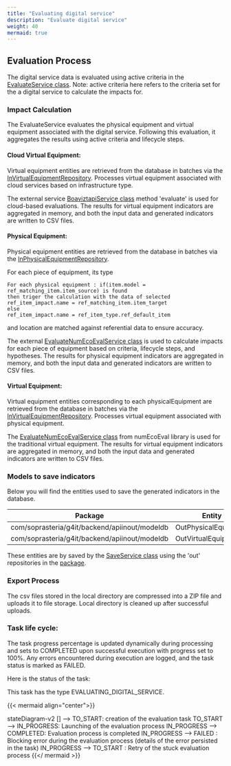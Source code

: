 ```yaml
---
title: "Evaluating digital service"
description: "Evaluate digital service"
weight: 40
mermaid: true
---
```


## Evaluation Process

The digital service data is evaluated using active criteria in
the [EvaluateService class](https://github.com/G4ITTeam/g4it/blob/main/services/backend/src/main/java/com/soprasteria/g4it/backend/apievaluating/business/asyncevaluatingservice/EvaluateService.java).
Note: active criteria here refers to the criteria set for the a digital service to calculate the impacts for.

### Impact Calculation

The EvaluateService evaluates the physical equipment and virtual equipment associated with the digital service.
Following this evaluation, it aggregates the results using active criteria and lifecycle steps.

#### Cloud Virtual Equipment:

Virtual equipment entities are retrieved from the database in batches via
the [InVirtualEquipmentRepository](https://github.com/G4ITTeam/g4it/blob/main/services/backend/src/main/java/com/soprasteria/g4it/backend/apiinout/repository/InVirtualEquipmentRepository.java).
Processes virtual equipment associated with cloud services based on infrastructure type.

The external
service [BoaviztapiService class](https://github.com/G4ITTeam/g4it/blob/main/services/backend/src/main/java/com/soprasteria/g4it/backend/apievaluating/business/asyncevaluatingservice/engine/boaviztapi/EvaluateBoaviztapiService.java)
method 'evaluate' is used for cloud-based evaluations.
The results for virtual equipment indicators are aggregated in memory, and both the input data and generated indicators
are written to CSV files.

#### Physical Equipment:

Physical equipment entities are retrieved from the database in batches via
the [InPhysicalEquipmentRepository](https://github.com/G4ITTeam/g4it/blob/main/services/backend/src/main/java/com/soprasteria/g4it/backend/apiinout/repository/InPhysicalEquipmentRepository.java).

For each piece of equipment, its type

```shell
For each physical equipment : if(item.model = ref_matching_item.item_source) is found
then triger the calculation with the data of selected ref_item_impact.name = ref_matching_item.item_target
else
ref_item_impact.name = ref_item_type.ref_default_item

```

and location are matched against referential data to ensure accuracy.

The
external [EvaluateNumEcoEvalService class](https://github.com/G4ITTeam/g4it/blob/main/services/backend/src/main/java/com/soprasteria/g4it/backend/apievaluating/business/asyncevaluatingservice/engine/numecoeval/EvaluateNumEcoEvalService.java)
is used to calculate impacts for each piece of equipment based on criteria, lifecycle steps, and hypotheses.
The results for physical equipment indicators are aggregated in memory, and both the input data and generated indicators
are written to CSV files.

#### Virtual Equipment:

Virtual equipment entities corresponding to each physicalEquipment are retrieved from the database in batches via
the [InVirtualEquipmentRepository](https://github.com/G4ITTeam/g4it/blob/main/services/backend/src/main/java/com/soprasteria/g4it/backend/apiinout/repository/InVirtualEquipmentRepository.java).
Processes virtual equipment associated with physical equipment.

The [EvaluateNumEcoEvalService class](https://github.com/G4ITTeam/g4it/blob/main/services/backend/src/main/java/com/soprasteria/g4it/backend/apievaluating/business/asyncevaluatingservice/engine/numecoeval/EvaluateNumEcoEvalService.java)
from numEcoEval library is used for the traditional virtual equipment.
The results for virtual equipment indicators are aggregated in memory, and both the input data and generated indicators
are written to CSV files.

### Models to save indicators

Below you will find the entities used to save the generated indicators in the database.

| Package                                       | Entity               | table                                                                                                                           |
| --------------------------------------------- | -------------------- | ------------------------------------------------------------------------------------------------------------------------------- |
| com/soprasteria/g4it/backend/apiinout/modeldb | OutPhysicalEquipment | [out_physical_equipment](../../db_documentation/information_system_and_digital_service_output_data/digital_service_output_data) |
| com/soprasteria/g4it/backend/apiinout/modeldb | OutVirtualEquipment  | [out_virtual_equipment](../../db_documentation/information_system_and_digital_service_output_data/digital_service_output_data)  |

These entities are by saved by
the [SaveService class](https://github.com/G4ITTeam/g4it/blob/main/services/backend/src/main/java/com/soprasteria/g4it/backend/apievaluating/business/asyncevaluatingservice/SaveService.java)
using the 'out' repositories in
the [package](https://github.com/G4ITTeam/g4it/tree/main/services/backend/src/main/java/com/soprasteria/g4it/backend/apiinout/repository).

### Export Process

The csv files stored in the local directory are compressed into a ZIP file and uploads it to file storage.
Local directory is cleaned up after successful uploads.

### Task life cycle:

The task progress percentage is updated dynamically during processing and sets to COMPLETED upon successful execution
with progress set to 100%.
Any errors encountered during execution are logged, and the task status is marked as FAILED.

Here is the status of the task:

This task has the type EVALUATING_DIGITAL_SERVICE.

{{< mermaid align="center">}}

stateDiagram-v2
[] --> TO_START: creation of the evaluation task
TO_START --> IN_PROGRESS: Launching of the evaluation process
IN_PROGRESS --> COMPLETED: Evaluation process is completed
IN_PROGRESS --> FAILED : Blocking error during the evaluation process (details of the error persisted in the task)
IN_PROGRESS --> TO_START : Retry of the stuck evaluation process
{{</ mermaid >}}
